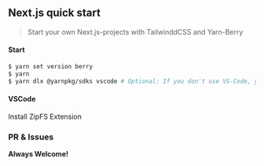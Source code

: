 ## Next.js quick start

> Start your own Next.js-projects with TailwinddCSS and Yarn-Berry

#### Start

```sh
$ yarn set version berry
$ yarn
$ yarn dlx @yarnpkg/sdks vscode # Optional: If you don't use VS-Code, you don't have to run this.
```

#### VSCode  
Install ZipFS Extension

### PR & Issues

**Always Welcome!**
